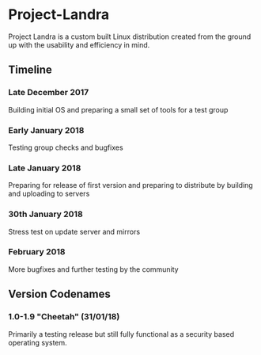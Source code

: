 # Project-Landra
Project Landra is a custom built Linux distribution created from the ground up with the usability and efficiency in mind.

## Timeline

### Late December 2017
Building initial OS and preparing a small set of tools for a test group

### Early January 2018
Testing group checks and bugfixes

### Late January 2018
Preparing for release of first version and preparing to distribute by building and uploading to servers

### 30th January 2018
Stress test on update server and mirrors

### February 2018
More bugfixes and further testing by the community


## Version Codenames

### 1.0-1.9 "Cheetah" (31/01/18)
Primarily a testing release but still fully functional as a security based operating system.
